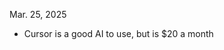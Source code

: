 Mar. 25, 2025

- Cursor is a good AI to use, but is $20 a month
<!--stackedit_data:
eyJoaXN0b3J5IjpbLTE2MTkzMDg1NjldfQ==
-->